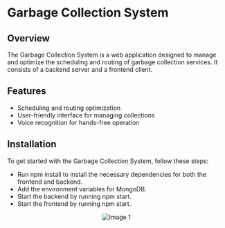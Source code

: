 # Garbage Collection System

## Overview

The Garbage Collection System is a web application designed to manage and optimize the scheduling and routing of garbage collection services. It consists of a backend server and a frontend client.

## Features

- Scheduling and routing optimization
- User-friendly interface for managing collections
- Voice recognition for hands-free operation

## Installation
To get started with the Garbage Collection System, follow these steps:

- Run npm install to install the necessary dependencies for both the frontend and backend.
- Add the environment variables for MongoDB.
- Start the backend by running npm start.
- Start the frontend by running npm start.

<p align="center">
  <img src="https://github.com/Shashinidh/Garbage_collection_system/assets/137942411/e7c0c53b-934c-4802-b1da-4a44d9a86f5f" alt="Image 1">
</p>
